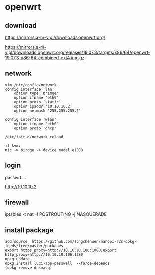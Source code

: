 # openwrt 

## download
https://mirrors.a-m-v.pl/downloads.openwrt.org/

https://mirrors.a-m-v.pl/downloads.openwrt.org/releases/19.07.3/targets/x86/64/openwrt-19.07.3-x86-64-combined-ext4.img.gz

## network
```
vim /etc/config/network
config interface 'lan'
    option type 'bridge'
    option ifname 'eth0'
    option proto 'static'
    option ipaddr '10.10.10.2'
    option netmask '255.255.255.0'

config interface 'wlan'
    option ifname 'eth0'
    option proto 'dhcp'

/etc/init.d/network reload

if kvm:
nic -> birdge -> device model e1000

```

## login
passwd ...

http://10.10.10.2

## firewall
iptables -t nat -I POSTROUTING -j MASQUERADE

## install package
```
add source  https://github.com/songchenwen/nanopi-r2s-opkg-feeds/tree/master/packages
export https_proxy=http://10.10.10.106:1080;export http_proxy=http://10.10.10.106:1080
opkg update 
opkg install luci-app-passwall	--force-depends
(opkg remove dnsmasq)
```


